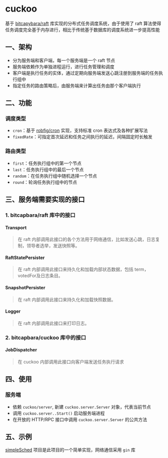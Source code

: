 # cuckoo

基于 [bitcapybara/raft](https://github.com/bitcapybara/raft) 库实现的分布式任务调度系统，由于使用了 raft 算法使得任务调度完全基于内存进行，相比于传统基于数据库的调度系统进一步提高性能

## 一、架构
* 分为服务端和客户端，每一个服务端是一个 raft 节点
* 服务端依赖作为单独进程运行，进行任务管理和调度
* 客户端是执行任务的实体，通过定期向服务端发送心跳注册到服务端的任务执行组中
* 指定任务的路由策略后，由服务端来计算出任务由那个客户端执行

## 二、功能

### 调度类型
* `cron`：基于 [robfig/cron](https://github.com/robfig/cron) 实现，支持标准 cron 表达式及各种扩展写法
* `fixedRate`：可指定首次延迟和任务之间执行的延迟，间隔固定时长触发

### 路由类型
* `first`：任务执行组中的第一个节点
* `last`：任务执行组中的最后一个节点
* `random`：在任务执行组中随机选择一个节点
* `round`：轮询任务执行组中的节点

## 三、服务端需要实现的接口

### 1. bitcapbara/raft 库中的接口

#### Transport
> 在 raft 内部调用此接口的各个方法用于网络通信，比如发送心跳，日志复制，领导者选举，发送快照等。

#### RaftStatePersister
> 在 raft 内部调用此接口来持久化和加载内部状态数据，包括 term，votedFor及日志条目。

#### SnapshotPersister
> 在 raft 内部调用此接口来持久化和加载快照数据。

#### Logger
> 在 raft 内部调用此接口来打印日志。

### 2. bitcapbara/cuckoo 库中的接口

#### JobDispatcher
> 在 cuckoo 内部调用此接口向客户端发送任务执行请求

## 四、使用

### 服务端
* 依赖 `cuckoo/server`, 新建 `cuckoo.server.Server` 对象，代表当前节点
* 调用 `cuckoo.server..Start()` 启动服务端进程
* 在开放的 HTTP/RPC 接口中调用 `cuckoo.server.Server` 的公共方法

## 五、示例
[simpleSched](https://github.com/bitcapybara/simpleSched) 项目是此项目的一个简单实现，网络通信采用 `gin` 库